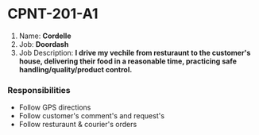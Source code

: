 # CPNT-201-A1

1. Name: **Cordelle**
2. Job: **Doordash**
3. Job Description: **I drive my vechile from resturaunt to the customer's house, delivering their food in a reasonable time, practicing safe handling/quality/product control.**

### Responsibilities

- Follow GPS directions
- Follow customer's comment's and request's
- Follow resturaunt & courier's orders
